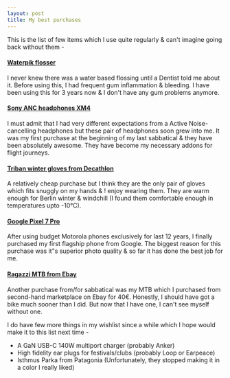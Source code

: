 ```yaml
---
layout: post
title: My best purchases
---
```


This is the list of few items which I use quite regularly & can't imagine going back without them -

#### [Waterpik flosser](https://www.waterpik.com/oral-health/products/dental-water-flosser/WP-100/)

I never knew there was a water based flossing until a Dentist told me about it. Before using this, I had frequent gum inflammation & bleeding. I have been using this for 3 years now & I don't have any gum problems anymore.


#### [Sony ANC headphones XM4](https://electronics.sony.com/audio/headphones/headband/p/wh1000xm4-b)

I must admit that I had very different expectations from a Active Noise-cancelling headphones but these pair of headphones soon grew into me. It was my first purchase at the beginning of my last sabbatical & they have been absolutely awesome. They have become my necessary addons for flight journeys.


#### [Triban winter gloves from Decathlon](https://www.decathlon.de/p/fahrrad-winterhandschuhe-100-fleece)

A relatively cheap purchase but I think they are the only pair of gloves which fits snuggly on my hands & ! enjoy wearing them. They are warm enough for Berlin winter & windchill (I found them comfortable enough in temperatures upto -10°C).


#### [Google Pixel 7 Pro](https://store.google.com/product/pixel_7_pro)

After using budget Motorola phones exclusively for last 12 years, I finally purchased my first flagship phone from Google. The biggest reason for this purchase was it"s superior photo quality & so far it has done the best job for me.


#### [Ragazzi MTB from Ebay](/assets/images/posts/first-bike.jpg)

Another purchase from/for sabbatical was my MTB which I purchased from second-hand marketplace on Ebay for 40€. Honestly, I should have got a bike much sooner than I did. But now that I have one, I can't see myself without one.


I do have few more things in my wishlist since a while which I hope would make it to this list next time - 
- A GaN USB-C 140W multiport charger (probably Anker)
- High fidelity ear plugs for festivals/clubs (probably Loop or Earpeace)
- Isthmus Parka from Patagonia (Unfortunately, they stopped making it in a color I really liked)




